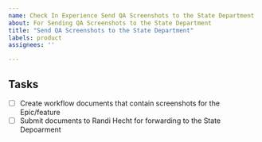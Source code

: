 ```yaml
---
name: Check In Experience Send QA Screenshots to the State Department
about: For Sending QA Screenshots to the State Department
title: "Send QA Screenshots to the State Department"
labels: product
assignees: ''

---
```


## Tasks
- [ ] Create workflow documents that contain screenshots for the Epic/feature
- [ ] Submit documents to Randi Hecht for forwarding to the State Depoarment
